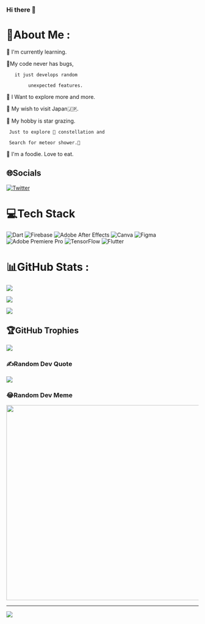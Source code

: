 ### Hi there 👋

# 💫About Me :

🌱 I'm currently learning.

🎉My code never has bugs,

       it just develops random

            unexpected features.

🧿  I Want to explore more and more.

🎋 My wish to visit Japan🇯🇵.

🚀 My hobby is star grazing.

     Just to explore 🌌 constellation and

     Search for meteor shower.🌠

🍛 I'm a foodie. Love to eat.

## 🌐Socials

[![Twitter](https://img.shields.io/badge/Twitter-%231DA1F2.svg?logo=Twitter&logoColor=white)](https://twitter.com/@weridsatya) 

# 💻Tech Stack

![Dart](https://img.shields.io/badge/dart-%230175C2.svg?style=for-the-badge&logo=dart&logoColor=white) ![Firebase](https://img.shields.io/badge/firebase-%23039BE5.svg?style=for-the-badge&logo=firebase) ![Adobe After Effects](https://img.shields.io/badge/Adobe%20After%20Effects-9999FF.svg?style=for-the-badge&logo=Adobe%20After%20Effects&logoColor=white) ![Canva](https://img.shields.io/badge/Canva-%2300C4CC.svg?style=for-the-badge&logo=Canva&logoColor=white) ![Figma](https://img.shields.io/badge/figma-%23F24E1E.svg?style=for-the-badge&logo=figma&logoColor=white) ![Adobe Premiere Pro](https://img.shields.io/badge/Adobe%20Premiere%20Pro-9999FF.svg?style=for-the-badge&logo=Adobe%20Premiere%20Pro&logoColor=white) ![TensorFlow](https://img.shields.io/badge/TensorFlow-%23FF6F00.svg?style=for-the-badge&logo=TensorFlow&logoColor=white) ![Flutter](https://img.shields.io/badge/Flutter-%2302569B.svg?style=for-the-badge&logo=Flutter&logoColor=white)

# 📊GitHub Stats :

![](https://github-readme-stats.vercel.app/api?username=Finding-new-code&theme=midnight-purple&hide_border=false&include_all_commits=false&count_private=false)<br/>

![](https://github-readme-streak-stats.herokuapp.com/?user=Finding-new-code&theme=midnight-purple&hide_border=false)<br/>

![](https://github-readme-stats.vercel.app/api/top-langs/?username=Finding-new-code&theme=midnight-purple&hide_border=false&include_all_commits=false&count_private=false&layout=compact)

## 🏆GitHub Trophies

![](https://github-profile-trophy.vercel.app/?username=Finding-new-code&theme=discord&no-frame=false&no-bg=false&margin-w=4)

### ✍️Random Dev Quote

![](https://quotes-github-readme.vercel.app/api?type=horizontal&theme=tokyonight)

### 😂Random Dev Meme

<img src="https://random-memer.herokuapp.com/" width="512px"/>

---

[![](https://visitcount.itsvg.in/api?id=Finding-new-code&icon=0&color=6)](https://visitcount.itsvg.in)



























